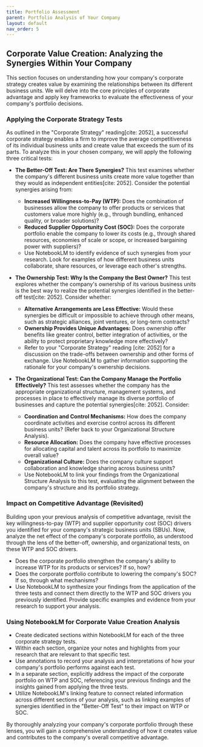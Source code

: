 ```yaml
---
title: Portfolio Assessment
parent: Portfolio Analysis of Your Company
layout: default
nav_order: 5
---
```


## Corporate Value Creation: Analyzing the Synergies Within Your Company

This section focuses on understanding how your company's corporate strategy creates value by examining the relationships between its different business units. We will delve into the core principles of corporate advantage and apply key frameworks to evaluate the effectiveness of your company's portfolio decisions.

### Applying the Corporate Strategy Tests

As outlined in the "Corporate Strategy" reading[cite: 2052], a successful corporate strategy enables a firm to improve the average competitiveness of its individual business units and create value that exceeds the sum of its parts. To analyze this in your chosen company, we will apply the following three critical tests:

* **The Better-Off Test: Are There Synergies?** This test examines whether the company's different business units create more value together than they would as independent entities[cite: 2052]. Consider the potential synergies arising from:
    * **Increased Willingness-to-Pay (WTP):** Does the combination of businesses allow the company to offer products or services that customers value more highly (e.g., through bundling, enhanced quality, or broader solutions)?
    * **Reduced Supplier Opportunity Cost (SOC):** Does the corporate portfolio enable the company to lower its costs (e.g., through shared resources, economies of scale or scope, or increased bargaining power with suppliers)?
    * Use NotebookLM to identify evidence of such synergies from your research. Look for examples of how different business units collaborate, share resources, or leverage each other's strengths.

* **The Ownership Test: Why Is the Company the Best Owner?** This test explores whether the company's ownership of its various business units is the best way to realize the potential synergies identified in the better-off test[cite: 2052]. Consider whether:
    * **Alternative Arrangements are Less Effective:** Would these synergies be difficult or impossible to achieve through other means, such as strategic alliances, joint ventures, or long-term contracts?
    * **Ownership Provides Unique Advantages:** Does ownership offer benefits like greater control, better integration of activities, or the ability to protect proprietary knowledge more effectively?
    * Refer to your "Corporate Strategy" reading [cite: 2052] for a discussion on the trade-offs between ownership and other forms of exchange. Use NotebookLM to gather information supporting the rationale for your company's ownership decisions.

* **The Organizational Test: Can the Company Manage the Portfolio Effectively?** This test assesses whether the company has the appropriate organizational structure, management systems, and processes in place to effectively manage its diverse portfolio of businesses and capture the potential synergies[cite: 2052]. Consider:
    * **Coordination and Control Mechanisms:** How does the company coordinate activities and exercise control across its different business units? (Refer back to your Organizational Structure Analysis).
    * **Resource Allocation:** Does the company have effective processes for allocating capital and talent across its portfolio to maximize overall value?
    * **Organizational Culture:** Does the company culture support collaboration and knowledge sharing across business units?
    * Use NotebookLM to link your findings from the Organizational Structure Analysis to this test, evaluating the alignment between the company's structure and its portfolio strategy.

### Impact on Competitive Advantage (Revisited)

Building upon your previous analysis of competitive advantage, revisit the key willingness-to-pay (WTP) and supplier opportunity cost (SOC) drivers you identified for your company's strategic business units (SBUs). Now, analyze the net effect of the company's corporate portfolio, as understood through the lens of the better-off, ownership, and organizational tests, on these WTP and SOC drivers.

* Does the corporate portfolio strengthen the company's ability to increase WTP for its products or services? If so, how?
* Does the corporate portfolio contribute to lowering the company's SOC? If so, through what mechanisms?
* Use NotebookLM to synthesize your findings from the application of the three tests and connect them directly to the WTP and SOC drivers you previously identified. Provide specific examples and evidence from your research to support your analysis.

### Using NotebookLM for Corporate Value Creation Analysis

* Create dedicated sections within NotebookLM for each of the three corporate strategy tests.
* Within each section, organize your notes and highlights from your research that are relevant to that specific test.
* Use annotations to record your analysis and interpretations of how your company's portfolio performs against each test.
* In a separate section, explicitly address the impact of the corporate portfolio on WTP and SOC, referencing your previous findings and the insights gained from applying the three tests.
* Utilize NotebookLM's linking feature to connect related information across different sections of your analysis, such as linking examples of synergies identified in the "Better-Off Test" to their impact on WTP or SOC.

By thoroughly analyzing your company's corporate portfolio through these lenses, you will gain a comprehensive understanding of how it creates value and contributes to the company's overall competitive advantage.